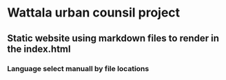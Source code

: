 # Wattala urban counsil project

## Static website using markdown files to render in the index.html

### Language select manuall by file locations
